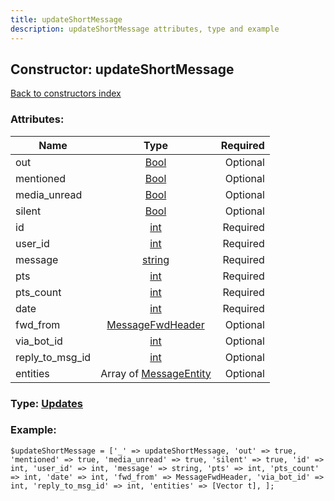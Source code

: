 ```yaml
---
title: updateShortMessage
description: updateShortMessage attributes, type and example
---
```

## Constructor: updateShortMessage  
[Back to constructors index](index.md)



### Attributes:

| Name     |    Type       | Required |
|----------|:-------------:|---------:|
|out|[Bool](../types/Bool.md) | Optional|
|mentioned|[Bool](../types/Bool.md) | Optional|
|media\_unread|[Bool](../types/Bool.md) | Optional|
|silent|[Bool](../types/Bool.md) | Optional|
|id|[int](../types/int.md) | Required|
|user\_id|[int](../types/int.md) | Required|
|message|[string](../types/string.md) | Required|
|pts|[int](../types/int.md) | Required|
|pts\_count|[int](../types/int.md) | Required|
|date|[int](../types/int.md) | Required|
|fwd\_from|[MessageFwdHeader](../types/MessageFwdHeader.md) | Optional|
|via\_bot\_id|[int](../types/int.md) | Optional|
|reply\_to\_msg\_id|[int](../types/int.md) | Optional|
|entities|Array of [MessageEntity](../types/MessageEntity.md) | Optional|



### Type: [Updates](../types/Updates.md)


### Example:

```
$updateShortMessage = ['_' => updateShortMessage, 'out' => true, 'mentioned' => true, 'media_unread' => true, 'silent' => true, 'id' => int, 'user_id' => int, 'message' => string, 'pts' => int, 'pts_count' => int, 'date' => int, 'fwd_from' => MessageFwdHeader, 'via_bot_id' => int, 'reply_to_msg_id' => int, 'entities' => [Vector t], ];
```